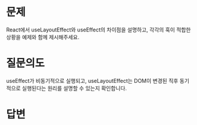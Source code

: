 # 문제
React에서 useLayoutEffect와 useEffect의 차이점을 설명하고, 각각의 훅이 적합한 상황을 예제와 함께 제시해주세요. 

# 질문의도
useEffect가 비동기적으로 실행되고, useLayoutEffect는 DOM이 변경된 직후 동기적으로 실행된다는 원리를 설명할 수 있는지 확인합니다.

# 답변